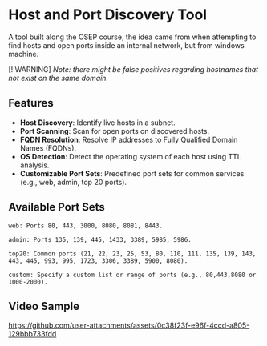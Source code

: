 # Host and Port Discovery Tool

A tool built along the OSEP course, the idea came from when attempting to find hosts and open ports inside an internal network, but from windows machine. 

[! WARNING] *Note: there might be false positives regarding hostnames that not exist on the same domain.*

## Features

- **Host Discovery**: Identify live hosts in a subnet.
- **Port Scanning**: Scan for open ports on discovered hosts.
- **FQDN Resolution**: Resolve IP addresses to Fully Qualified Domain Names (FQDNs).
- **OS Detection**: Detect the operating system of each host using TTL analysis.
- **Customizable Port Sets**: Predefined port sets for common services (e.g., web, admin, top 20 ports).

## Available Port Sets

    web: Ports 80, 443, 3000, 8080, 8081, 8443.

    admin: Ports 135, 139, 445, 1433, 3389, 5985, 5986.

    top20: Common ports (21, 22, 23, 25, 53, 80, 110, 111, 135, 139, 143, 443, 445, 993, 995, 1723, 3306, 3389, 5900, 8080).

    custom: Specify a custom list or range of ports (e.g., 80,443,8080 or 1000-2000).


## Video Sample

https://github.com/user-attachments/assets/0c38f23f-e96f-4ccd-a805-129bbb733fdd



